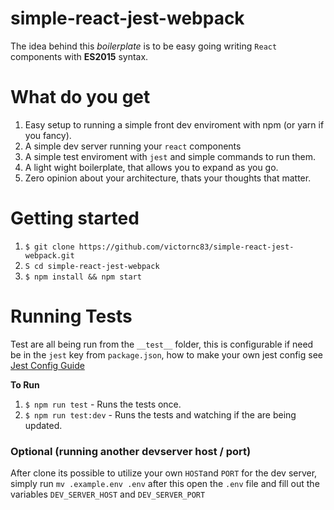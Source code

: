 # simple-react-jest-webpack

The idea behind this _boilerplate_ is to be easy going writing `React` components with **ES2015** syntax.

# What do you get
1. Easy setup to running a simple front dev enviroment with npm (or yarn if you fancy).
2. A simple dev server running your `react` components
3. A simple test enviroment with `jest` and simple commands to run them.
4. A light wight boilerplate, that allows you to expand as you go.
5. Zero opinion about your architecture, thats your thoughts that matter.


# Getting started
1. `$ git clone https://github.com/victornc83/simple-react-jest-webpack.git`
2. `S cd simple-react-jest-webpack`
3. `$ npm install && npm start`

# Running Tests
Test are all being run from the `__test__` folder, this is configurable if need be in the `jest` key from `package.json`, how to make your own jest config see [Jest Config Guide](https://facebook.github.io/jest/docs/configuration.html)

**To Run**
1. `$ npm run test` - Runs the tests once.
2. `$ npm run test:dev` - Runs the tests and watching if the are being updated.

### Optional (running another devserver host / port)
After clone its possible to utilize your own `HOST`and `PORT` for the dev server, simply run `mv .example.env .env` after this open the `.env` file and fill out the variables `DEV_SERVER_HOST` and `DEV_SERVER_PORT`
